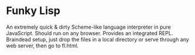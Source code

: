 
# Funky Lisp

An extremely quick & dirty Scheme-like language interpreter in pure
JavaScript. Should run on any browser. Provides an integrated REPL.
Braindead setup, just drop the files in a local directory or serve
through any web server, then go to fl.html.
